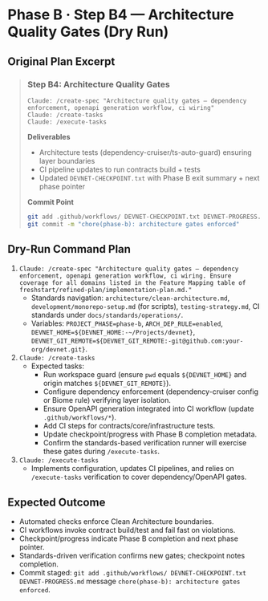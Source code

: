 # Phase B · Step B4 — Architecture Quality Gates (Dry Run)

## Original Plan Excerpt

> ### Step B4: Architecture Quality Gates
> ```claude
> Claude: /create-spec "Architecture quality gates — dependency enforcement, openapi generation workflow, ci wiring"
> Claude: /create-tasks
> Claude: /execute-tasks
> ```
>
> **Deliverables**
> - Architecture tests (dependency-cruiser/ts-auto-guard) ensuring layer boundaries
> - CI pipeline updates to run contracts build + tests
> - Updated `DEVNET-CHECKPOINT.txt` with Phase B exit summary + next phase pointer
>
> **Commit Point**
> ```bash
> git add .github/workflows/ DEVNET-CHECKPOINT.txt DEVNET-PROGRESS.md
> git commit -m "chore(phase-b): architecture gates enforced"
> ```

## Dry-Run Command Plan

1. `Claude: /create-spec "Architecture quality gates — dependency enforcement, openapi generation workflow, ci wiring. Ensure coverage for all domains listed in the Feature Mapping table of freshstart/refined-plan/implementation-plan.md."`
   - Standards navigation: `architecture/clean-architecture.md`, `development/monorepo-setup.md` (for scripts), `testing-strategy.md`, CI standards under `docs/standards/operations/`.
   - Variables: `PROJECT_PHASE=phase-b`, `ARCH_DEP_RULE=enabled`, `DEVNET_HOME=${DEVNET_HOME:-~/Projects/devnet}`, `DEVNET_GIT_REMOTE=${DEVNET_GIT_REMOTE:-git@github.com:your-org/devnet.git}`.
2. `Claude: /create-tasks`
   - Expected tasks:
     - Run workspace guard (ensure `pwd` equals ``${DEVNET_HOME}`` and origin matches ``${DEVNET_GIT_REMOTE}``).
     - Configure dependency enforcement (dependency-cruiser config or Biome rule) verifying layer isolation.
     - Ensure OpenAPI generation integrated into CI workflow (update `.github/workflows/*`).
     - Add CI steps for contracts/core/infrastructure tests.
     - Update checkpoint/progress with Phase B completion metadata.
     - Confirm the standards-based verification runner will exercise these gates during `/execute-tasks`.
3. `Claude: /execute-tasks`
   - Implements configuration, updates CI pipelines, and relies on `/execute-tasks` verification to cover dependency/OpenAPI gates.

## Expected Outcome

- Automated checks enforce Clean Architecture boundaries.
- CI workflows invoke contract build/test and fail fast on violations.
- Checkpoint/progress indicate Phase B completion and next phase pointer.
- Standards-driven verification confirms new gates; checkpoint notes completion.
- Commit staged: `git add .github/workflows/ DEVNET-CHECKPOINT.txt DEVNET-PROGRESS.md` message `chore(phase-b): architecture gates enforced`.
